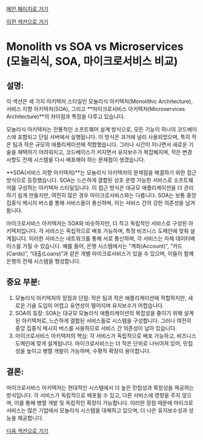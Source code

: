 [메인 페이지로 가기](main.md)

[이전 섹션으로 가기](section_1.md)

# Monolith vs SOA vs Microservices (모놀리식, SOA, 마이크로서비스 비교)

## 설명:

이 섹션은 세 가지 아키텍처 스타일인 모놀리식 아키텍처(Monolithic Architecture), 서비스 지향 아키텍처(SOA), 그리고 **마이크로서비스 아키텍처(Microservices Architecture)**의 차이점과 특징을 다루고 있습니다.

모놀리식 아키텍처는 전통적인 소프트웨어 설계 방식으로, 모든 기능이 하나의 코드베이스에 포함되고 단일 서버에서 실행됩니다. 이 방식은 과거에 널리 사용되었으며, 특히 작은 팀과 작은 규모의 애플리케이션에 적합했습니다. 그러나 시간이 지나면서 새로운 기술을 채택하기 어려워지고, 코드베이스가 커지면서 유지보수가 복잡해지며, 작은 변경 사항도 전체 시스템을 다시 배포해야 하는 문제점이 생겼습니다.

**SOA(서비스 지향 아키텍처)**는 모놀리식 아키텍처의 문제점을 해결하기 위한 접근 방식으로 등장했습니다. SOA는 느슨하게 결합된 상호 운영 가능한 서비스로 소프트웨어를 구성하는 아키텍처 스타일입니다. 이 접근 방식은 대규모 애플리케이션을 더 관리하기 쉽게 만들지만, 여전히 많은 경우 마이크로서비스와는 다릅니다. SOA는 보통 중앙 집중식 메시지 버스를 통해 서비스들이 통신하며, 이는 서비스 간의 강한 의존성을 남겨둡니다.

마이크로서비스 아키텍처는 SOA와 비슷하지만, 더 작고 독립적인 서비스로 구성된 아키텍처입니다. 각 서비스는 독립적으로 배포 가능하며, 특정 비즈니스 도메인에 맞춰 설계됩니다. 이러한 서비스는 네트워크를 통해 서로 통신하며, 각 서비스는 자체 데이터베이스를 가질 수 있습니다. 예를 들어, 은행 시스템에서는 “계좌(Account)”, “카드(Cards)”, “대출(Loans)“과 같은 개별 마이크로서비스가 있을 수 있으며, 이들이 함께 은행의 전체 시스템을 형성합니다.

## 중요 부분:

 1. 모놀리식 아키텍처의 장점과 단점: 작은 팀과 작은 애플리케이션에 적합하지만, 새로운 기술 도입이 어렵고 유연성이 떨어지며 유지보수가 어렵습니다.
 2. SOA의 등장: SOA는 대규모 모놀리식 애플리케이션의 복잡성을 줄이기 위해 설계된 아키텍처로, 느슨하게 결합된 서비스들로 시스템을 구성합니다. 그러나 여전히 중앙 집중식 메시지 버스를 사용하므로 서비스 간 의존성이 남아 있습니다.
 3. 마이크로서비스 아키텍처의 핵심: 각 서비스가 독립적으로 배포 가능하고, 비즈니스 도메인에 맞게 설계됩니다. 마이크로서비스는 더 작은 단위로 나뉘어져 있어, 민첩성을 높이고 병렬 개발이 가능하며, 수평적 확장이 용이합니다.

## 결론:

마이크로서비스 아키텍처는 현대적인 시스템에서 더 높은 민첩성과 확장성을 제공하는 방식입니다. 각 서비스가 독립적으로 배포될 수 있고, 다른 서비스에 영향을 주지 않으며, 이를 통해 병렬 개발 및 독립적인 확장이 가능합니다. 이러한 장점 때문에 마이크로서비스는 많은 기업에서 모놀리식 시스템을 대체하고 있으며, 더 나은 유지보수성과 성능을 제공합니다.

[다음 섹션으로 가기](section_2-1.md)
